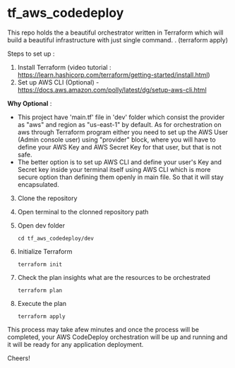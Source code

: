 # tf_aws_codedeploy
This repo holds the a beautiful orchestrator written in Terraform which will build a beautiful infrastructure with just single command. . (terraform apply)

Steps to set up :
1. Install Terraform (video tutorial : https://learn.hashicorp.com/terraform/getting-started/install.html)
2. Set up AWS CLI (Optional) - https://docs.aws.amazon.com/polly/latest/dg/setup-aws-cli.html
  
  **Why Optional** :
  * This project have 'main.tf' file in 'dev' folder which consist the provider as "aws" and region as "us-east-1" by default. As for orchestration on aws through Terraform program either you need to set up the AWS User (Admin console user) using "provider" block, where you will have to define your AWS Key and AWS Secret Key for that user, but that is not safe.
  * The better option is to set up AWS CLI and define your user's Key and Secret key inside your terminal itself using AWS CLI which is more secure option than defining them openly in main file. So that it will stay encapsulated.
  
3. Clone the repository
4. Open terminal to the clonned repository path
5. Open dev folder 
      ```
      cd tf_aws_codedeploy/dev
      ```
 
6. Initialize Terraform
      ```
      terraform init
      ```
      
7. Check the plan insights what are the resources to be orchestrated
      ```
      terraform plan
      ```
      
 8. Execute the plan
      ```
      terraform apply
      ```
  
This process may take afew minutes and once the process will be completed, your AWS CodeDeploy orchestration will be up and running and it will be ready for any application deployment.
  
Cheers!
